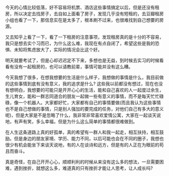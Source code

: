 今天的心情比较低落，好不容易将机票、酒店这些事情搞定以后，但是还没有租房，所以决定去找房子，去自如上面看了房子，发现几乎没有短租的，去豆瓣租房小组也看了一下，那信息实在是太多了，根本刷不过来，也很难找到自己想要的房源。

又去知乎上看了一下，看了一下租房的注意事项，发现租房真的是十分的不容易，我只是想去实个习而已，为什么这么难，我现在有点自闭了，希望这些是我的恐惧、未知将焦虑放大了，实际的情况会比这个好。

明天就要考试了，但是心却迟迟定不下来，多想也是无益，到时候去实习的时候看看有没有一起租房的，也可以请教前辈，事情可能并没有这么糟。

今天我想了很多，在想我想要的生活是什么样子，我想做的事情是什么，我目前做的这些事情到底有没有意义，我的追求是什么? 这些我以前都没有想过，现在也没有想明白，我想要的可能只是开开心心的生活，能和自己喜欢的人一起度过余生，生儿育女，能和一群志同道合的朋友一起做一些有意义的事情，而不是每天忙忙碌碌，像一个机器人。大家都好忙，大家都有自己的事情要做(而且我认为这些事情也不是自己想做的事情，只是别人强加的要完成的任务，对他们自己有多大的意义呢)，但是大家是不是忽略了什么，我非常非常喜欢爱情公寓，大家在一起谈天说地，有声有笑，多么幸福，但是为什么这么简单的事情都很难做到。

在人生这条道路上真的好孤单，真的希望有一群人和我一起走，相互扶持，相互鼓励。但是身边的朋友家境、学历、能力不同，以后可能也会在不同的圈子，我想也很少有机会能坐下来谈天说地，有的人在谈诗和远方，但是有的人正在为眼前的苟且而奋斗。

真是奇怪，在自己开开心心，顺顺利利的时候从来没有这么多的想法，一旦需要困难，遇到挫折，就想这么多，难道真的只有挫折才能让人思考，让人成长吗?